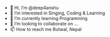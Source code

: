 - 👋 Hi, I’m @deep4anshu
- 👀 I’m interested in Singing, Coding & Learning
- 🌱 I’m currently learning Programming
- 💞️ I’m looking to collaborate on ...
- 📫 How to reach me Butwal, Nepal

<!---
deep4anshu/deep4anshu is a ✨ special ✨ repository because its `README.md` (this file) appears on your GitHub profile.
You can click the Preview link to take a look at your changes.
--->

